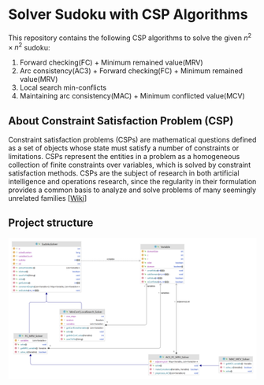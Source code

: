 # Solver Sudoku with CSP Algorithms 
This repository contains the following CSP algorithms to solve the given $n^2 × n^2$ sudoku:
1. Forward checking(FC) + Minimum remained value(MRV) 
2. Arc consistency(AC3) + Forward checking(FC) + Minimum remained value(MRV)
3. Local search min-conflicts
4. Maintaining arc consistency(MAC) + Minimum conflicted value(MCV)

## About Constraint Satisfaction Problem (CSP)
Constraint satisfaction problems (CSPs) are mathematical questions defined as a set of objects whose state must satisfy a number of constraints or limitations. CSPs represent the entities in a problem as a homogeneous collection of finite constraints over variables, which is solved by constraint satisfaction methods. CSPs are the subject of research in both artificial intelligence and operations research, since the regularity in their formulation provides a common basis to analyze and solve problems of many seemingly unrelated families [[Wiki](https://en.wikipedia.org/wiki/Constraint_satisfaction_problem)]


## Project structure
<img src="README.imgs/package.png">
